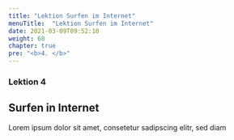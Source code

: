 ```yaml
---
title: "Lektion Surfen im Internet"
menuTitle:  "Lektion Surfen im Internet"
date: 2021-03-09T09:52:10
weight: 60 
chapter: true
pre: "<b>4. </b>"
---
```


### Lektion 4
## Surfen in Internet

Lorem ipsum dolor sit amet, consetetur sadipscing elitr, sed diam 

